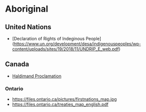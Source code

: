 # Aboriginal

## United Nations

* [Declaration of Rights of Indeginous People] (https://www.un.org/development/desa/indigenouspeoples/wp-content/uploads/sites/19/2018/11/UNDRIP_E_web.pdf)

## Canada
* [Haldimand Proclamation](https://www.thecanadianencyclopedia.ca/en/article/haldimand-proclamation)

### Ontario
* https://files.ontario.ca/pictures/firstnations_map.jpg 
* https://files.ontario.ca/treaties_map_english.pdf
